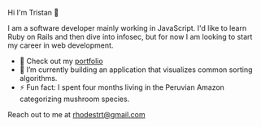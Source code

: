 Hi I'm Tristan 👋

I am a software developer mainly working in JavaScript.  I'd like to learn Ruby on Rails and then dive into infosec, but for now I am looking to start my career in web development.

- 🍁 Check out my [portfolio](https://www.tristanrhodes.dev)
- 🌱 I’m currently building an application that visualizes common sorting algorithms.
- ⚡ Fun fact: I spent four months living in the Peruvian Amazon categorizing mushroom species.

Reach out to me at rhodestrt@gmail.com
